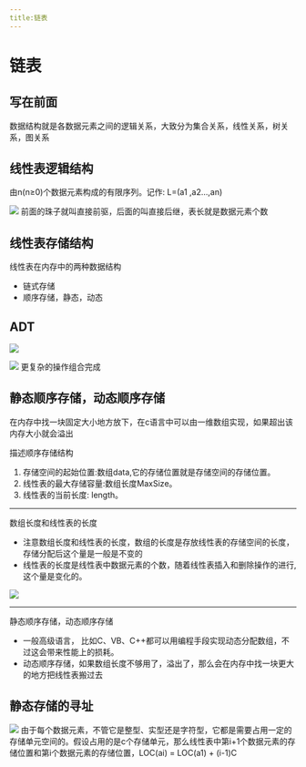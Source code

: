 ```yaml
---
title:链表
---
```

# 链表

## 写在前面
数据结构就是各数据元素之间的逻辑关系，大致分为集合关系，线性关系，树关系，图关系


## 线性表逻辑结构
由n(n≥0)个数据元素构成的有限序列。记作: L=(a1 ,a2...,an)


![](https://user-gold-cdn.xitu.io/2020/2/28/1708c6f4ba10773c?w=819&h=457&f=png&s=309211)
前面的珠子就叫直接前驱，后面的叫直接后继，表长就是数据元素个数

## 线性表存储结构
线性表在内存中的两种数据结构
* 链式存储
* 顺序存储，静态，动态

## ADT

![](https://user-gold-cdn.xitu.io/2020/2/28/1708c8161af37ea9?w=1268&h=371&f=png&s=415165)

![](https://user-gold-cdn.xitu.io/2020/2/28/1708c81936784625?w=1265&h=402&f=png&s=446022)
更复杂的操作组合完成

## 静态顺序存储，动态顺序存储
在内存中找一块固定大小地方放下，在c语言中可以由一维数组实现，如果超出该内存大小就会溢出

描述顺序存储结构
1. 存储空间的起始位置:数组data,它的存储位置就是存储空间的存储位置。
2. 线性表的最大存储容量:数组长度MaxSize。
3. 线性表的当前长度: length。

---
数组长度和线性表的长度
* 注意数组长度和线性表的长度，数组的长度是存放线性表的存储空间的长度，存储分配后这个量是一般是不变的
* 线性表的长度是线性表中数据元素的个数，随着线性表插入和删除操作的进行,这个量是变化的。

![](https://user-gold-cdn.xitu.io/2020/2/29/1708c8fe9e4d8da4?w=1250&h=397&f=png&s=129619)

---
 静态顺序存储，动态顺序存储

* 一般高级语言， 比如C、VB、C++都可以用编程手段实现动态分配数组，不过这会带来性能上的损耗。
* 动态顺序存储，如果数组长度不够用了，溢出了，那么会在内存中找一块更大的地方把线性表搬过去


## 静态存储的寻址

![](https://user-gold-cdn.xitu.io/2020/2/29/1708c94b6f9caaba?w=1116&h=281&f=png&s=86078)
由于每个数据元素，不管它是整型、实型还是字符型，它都是需要占用一定的存储单元空间的。假设占用的是c个存储单元，那么线性表中第i+1个数据元素的存储位置和第i个数据元素的存储位置，LOC(ai) = LOC(a1) + (i-1)C 

